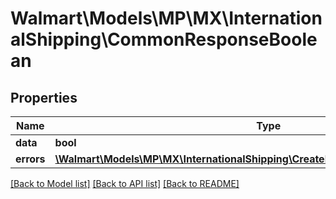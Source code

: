 # Walmart\Models\MP\MX\InternationalShipping\CommonResponseBoolean

## Properties

Name | Type | Description | Notes
------------ | ------------- | ------------- | -------------
**data** | **bool** | data | [optional]
**errors** | [**\Walmart\Models\MP\MX\InternationalShipping\CreateLabel200ResponseErrorsInner[]**](CreateLabel200ResponseErrorsInner.md) | errors | [optional]


[[Back to Model list]](./) [[Back to API list]](../../../../../README.md#supported-apis) [[Back to README]](../../../../../README.md)
